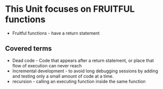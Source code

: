 # This Unit focuses on FRUITFUL functions
- Fruitful functions -  have a return statement

## Covered terms
- Dead code - Code that appears after a return statement, or place that flow of execution can never reach
- Incremental development -  to avoid long debugging sessions by adding and testing only a small amount of code at a time.
- recursion - calling an executing function inside the same function
